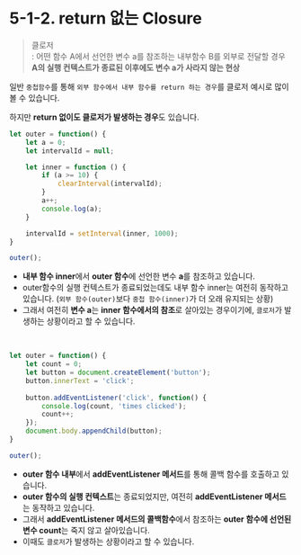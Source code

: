# 5-1-2. return 없는 Closure

> 클로저<br>: 어떤 함수 A에서 선언한 변수 a를 참조하는 내부함수 B를 외부로 전달할 경우<br>**A의 실행 컨텍스트가 종료된 이후에도 변수 a가 사라지 않는 현상**
> 

일반 `중첩함수`를 통해 `외부 함수에서 내부 함수를 return 하는 경우`를 클로저 예시로 많이 볼 수 있습니다.

하지만 **return 없이도 클로저가 발생하는 경우**도 있습니다.

```jsx
let outer = function() {
	let a = 0;
	let intervalId = null;

	let inner = function () {
		if (a >= 10) {
			clearInterval(intervalId);
		}
		a++;
		console.log(a);
	}

	intervalId = setInterval(inner, 1000);
}

outer();
```

- **내부 함수 inner**에서 **outer 함수**에 선언한 변수 **a**를 참조하고 있습니다.
- outer함수의 실행 컨텍스트가 종료되었는데도 내부 함수 inner는 여전히 동작하고 있습니다.
(`외부 함수(outer)`보다 `중첩 함수(inner)`가 더 오래 유지되는 상황)
- 그래서 여전히 **변수 a**는 **inner 함수에서의 참조**로 살아있는 경우이기에, `클로저`가 발생하는 상황이라고 할 수 있습니다.

<br>

```jsx
let outer = function() {
	let count = 0;
	let button = document.createElement('button');
	button.innerText = 'click';
	
	button.addEventListener('click', function() {
		console.log(count, 'times clicked');
		count++;
	});
	document.body.appendChild(button);
}

outer();
```

- **outer 함수 내부**에서 **addEventListener 메서드**를 통해 콜백 함수를 호출하고 있습니다.
- **outer 함수의 실행 컨텍스트**는 종료되었지만, 여전히 **addEventListener 메서드**는 동작하고 있습니다.
- 그래서 **addEventListener 메서드의 콜백함수**에서 참조하는 **outer 함수에 선언된 변수 count**는 죽지 않고 살아있습니다.
- 이때도 `클로저`가 발생하는 상황이라고 할 수 있습니다.
